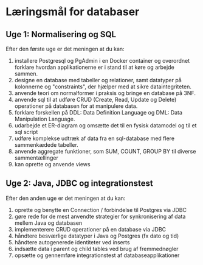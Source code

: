 # Læringsmål for databaser

## Uge 1: Normalisering og SQL

Efter den første uge er det meningen at du kan:

1. installere Postgresql og PgAdmin i en Docker container og overordnet forklare hvordan applikationerne er i stand til at køre og arbejde sammen.
2. designe en database med tabeller og relationer, samt datatyper på kolonnerne og "constraints", der hjælper med at sikre dataintegriteten.
3. anvende teori om normalformer i praksis og bringe en database på 3NF.
4. anvende sql til at udføre CRUD (Create, Read, Update og Delete) operationer på databasen for at manipulere data.
5. forklare forskellen på DDL: Data Definition Language og DML: Data Manipulation Language.
6. udarbejde et ER-diagram og omsætte det til en fysisk datamodel og til et sql script
7. udføre komplekse udtræk af data fra en sql-database med flere sammenkædede tabeller.
8. anvende aggregate funktioner, som SUM, COUNT, GROUP BY til diverse sammentællinger
9. kan oprette og anvende views

## Uge 2: Java, JDBC og integrationstest

Efter den anden uge er det meningen at du kan:

1. oprette og benytte en Connection / forbindelse til Postgres via JDBC
2. gøre rede for de mest anvendte strategier for synkronisering af data mellem Java og databasen
3. implementerere CRUD operationer på en database via JDBC
4. håndtere besværlige datatyper i Java og Postgres (fx dato og tid)
5. håndtere autogenerede identiteter ved inserts
6. indsætte data i parent og child tables ved brug af fremmednøgler
7. opsætte og gennemføre integrationstest af databaseapplikationer
